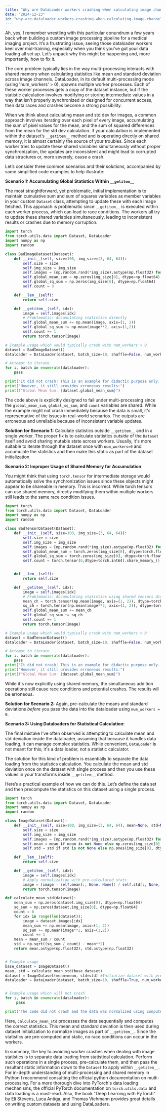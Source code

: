 ```yaml
---
title: "Why are DataLoader workers crashing when calculating image channel mean and standard deviation?"
date: "2024-12-23"
id: "why-are-dataloader-workers-crashing-when-calculating-image-channel-mean-and-standard-deviation"
---
```


Ah, yes, I remember wrestling with this particular conundrum a few years back when building a custom image processing pipeline for a medical imaging project. It’s a frustrating issue, seeing those dataloader workers keel over mid-training, especially when you think you've got your data loading all set up. Let’s unpack why this might be happening and, more importantly, how to fix it.

The core problem typically lies in the way multi-processing interacts with shared memory when calculating statistics like mean and standard deviation across image channels. DataLoader, in its default multi-processing mode (using 'num_workers' > 0), spawns multiple worker processes. Each of these worker processes gets a copy of the dataset instance, but if the statistic calculation involves modifying or storing intermediate values in a way that isn't properly synchronized or designed for concurrent access, then data races and crashes become a strong possibility.

When we think about calculating mean and std dev for images, a common approach involves iterating over each pixel of every image, accumulating the sum of pixel values for the mean, and the sum of squared differences from the mean for the std dev calculation. If your calculation is implemented within the dataset’s `__getitem__` method and is operating directly on shared memory, it is almost certainly the source of your troubles. Since each worker tries to update these shared variables simultaneously without proper synchronization, the updates are inconsistent and might lead to corrupted data structures or, more severely, cause a crash.

Let’s consider three common scenarios and their solutions, accompanied by some simplified code examples to help illustrate:

**Scenario 1: Accumulating Global Statistics Within `__getitem__`**

The most straightforward, yet problematic, initial implementation is to maintain cumulative sum and sum of squares variables as member variables in your custom `Dataset` class, attempting to update these with each image fetched. This approach is problematic since `__getitem__` is executed within each worker process, which can lead to race conditions. The workers all try to update these shared variables simultaneously, leading to inconsistent results or crashes due to memory corruption.

```python
import torch
from torch.utils.data import Dataset, DataLoader
import numpy as np
import random

class BadImageDataset(Dataset):
    def __init__(self, size=100, img_size=(3, 64, 64)):
        self.size = size
        self.img_size = img_size
        self.images = [np.random.rand(*img_size).astype(np.float32) for _ in range(size)]
        self.global_mean_sum = np.zeros(img_size[0], dtype=np.float64)
        self.global_sq_sum = np.zeros(img_size[0], dtype=np.float64)
        self.count = 0

    def __len__(self):
        return self.size

    def __getitem__(self, idx):
        image = self.images[idx]
        # Problematic: Accumulating statistics directly
        self.global_mean_sum += np.mean(image, axis=(1, 2))
        self.global_sq_sum += np.mean(image**2, axis=(1,2))
        self.count += 1
        return torch.tensor(image)

# Example usage which would typically crash with num_workers > 0
dataset = BadImageDataset()
dataloader = DataLoader(dataset, batch_size=10, shuffle=False, num_workers=4)

# Attempt to iterate
for i, batch in enumerate(dataloader):
    pass

print("It did not crash! This is an example for didactic purpose only. This WILL crash in real scenarios")
print("However, it still provides erroneous results:")
print(f"Global Mean Sum: {dataset.global_mean_sum}")
```

The code above is explicitly designed to fail under multi-processing since the `global_mean_sum`, `global_sq_sum`, and `count` variables are shared. While the example might not crash immediately because the data is small, it's representative of the issues in real-world scenarios. The outputs are erroneous and unreliable because of inconsistent variable updates.

**Solution for Scenario 1:** Calculate statistics outside `__getitem__` and in a single worker. The proper fix is to calculate statistics *outside* of the `Dataset` itself and avoid sharing mutable state across workers. Usually, it's more suitable to iterate through the dataset once with `num_workers=0` and accumulate the statistics and then make this static as part of the dataset initialization.

**Scenario 2: Improper Usage of Shared Memory for Accumulation**

You might think that using `torch.tensor` for intermediate storage would automatically solve the synchronization issues since these objects might appear to be shareable in memory. This is incorrect. While torch tensors can use shared memory, directly modifying them within multiple workers still leads to the same race condition issues.

```python
import torch
from torch.utils.data import Dataset, DataLoader
import numpy as np
import random

class BadTensorDataset(Dataset):
    def __init__(self, size=100, img_size=(3, 64, 64)):
        self.size = size
        self.img_size = img_size
        self.images = [np.random.rand(*img_size).astype(np.float32) for _ in range(size)]
        self.global_mean_sum = torch.zeros(img_size[0], dtype=torch.float64).share_memory_()
        self.global_sq_sum = torch.zeros(img_size[0], dtype=torch.float64).share_memory_()
        self.count = torch.tensor(0,dtype=torch.int64).share_memory_()


    def __len__(self):
        return self.size

    def __getitem__(self, idx):
        image = self.images[idx]
        # Problematic: Accumulating statistics using shared tensors directly
        mean_ch = torch.tensor(np.mean(image, axis=(1, 2)), dtype=torch.float64)
        sq_ch = torch.tensor(np.mean(image**2, axis=(1, 2)), dtype=torch.float64)
        self.global_mean_sum += mean_ch
        self.global_sq_sum += sq_ch
        self.count += 1
        return torch.tensor(image)

# Example usage which would typically crash with num_workers > 0
dataset = BadTensorDataset()
dataloader = DataLoader(dataset, batch_size=10, shuffle=False, num_workers=4)

# Attempt to iterate
for i, batch in enumerate(dataloader):
    pass
print("It did not crash! This is an example for didactic purpose only. This WILL crash in real scenarios")
print("However, it still provides erroneous results:")
print(f"Global Mean Sum: {dataset.global_mean_sum}")
```

While it's now explicitly using shared memory, the simultaneous addition operations still cause race conditions and potential crashes. The results will be erroneous.

**Solution for Scenario 2:** Again, pre-calculate the means and standard deviations *before* you pass the data into the dataloader using `num_workers = 0`.

**Scenario 3: Using Dataloaders for Statistical Calculation:**

The final mistake I’ve often observed is attempting to calculate mean and std deviation inside the dataloader, assuming that because it handles data loading, it can manage complex statistics. While convenient, `DataLoader` is not meant for this; it's a data loader, not a statistic calculator.

The solution for this kind of problem is essentially to separate the data loading from the statistics calculation. You calculate the mean and std deviation once on the dataset with single process and then you use these values in your transforms inside `__getitem__` method.

Here’s a practical example of how we can do this. Let’s define the data set and then precompute the statistics on this dataset using a single process.

```python
import torch
from torch.utils.data import Dataset, DataLoader
import numpy as np
import random

class ImageDataset(Dataset):
    def __init__(self, size=100, img_size=(3, 64, 64), mean=None, std=None):
        self.size = size
        self.img_size = img_size
        self.images = [np.random.rand(*img_size).astype(np.float32) for _ in range(size)]
        self.mean = mean if mean is not None else np.zeros(img_size[0], dtype=np.float32)
        self.std = std if std is not None else np.ones(img_size[0], dtype=np.float32)

    def __len__(self):
        return self.size

    def __getitem__(self, idx):
        image = self.images[idx]
        # Apply normalization with pre-calculated stats
        image = (image - self.mean[:, None, None]) / self.std[:, None, None]
        return torch.tensor(image)

def calculate_mean_std(dataset):
    mean_sum = np.zeros(dataset.img_size[0], dtype=np.float64)
    sq_sum = np.zeros(dataset.img_size[0], dtype=np.float64)
    count = 0
    for idx in range(len(dataset)):
        image = dataset.images[idx]
        mean_sum += np.mean(image, axis=(1, 2))
        sq_sum += np.mean(image**2, axis=(1,2))
        count += 1
    mean = mean_sum / count
    std = np.sqrt((sq_sum / count) - mean**2)
    return mean.astype(np.float32), std.astype(np.float32)


# Example usage
base_dataset = ImageDataset()
mean, std = calculate_mean_std(base_dataset)
dataset = ImageDataset(mean=mean, std=std) #Initialize dataset with pre-calculated stats
dataloader = DataLoader(dataset, batch_size=10, shuffle=True, num_workers=4)


# Example usage which will not crash
for i, batch in enumerate(dataloader):
     pass

print("The code did not crash and the data was normalized using computed statistics")
```

Here, `calculate_mean_std` processes the data sequentially and computes the correct statistics.  This mean and standard deviation is then used during dataset initialization to normalize images as part of `__getitem__`. Since the statistics are pre-computed and static, no race conditions can occur in the workers.

In summary, the key to avoiding worker crashes when dealing with image statistics is to separate data loading from statistical calculation. Perform such operations in a single process, pre-calculate them, and then pass the resultant static information down to the `Dataset` to apply within `__getitem__`. For in-depth understanding of multi-processing and shared memory in Python I recommend consulting the official python documentation on multi-processing. For a more thorough dive into PyTorch's data loading mechanisms, the official PyTorch documentation on `torch.utils.data` and data loading is a must-read. Also, the book "Deep Learning with PyTorch" by Eli Stevens, Luca Antiga, and Thomas Viehmann provides great details on writing custom datasets and using DataLoaders.

